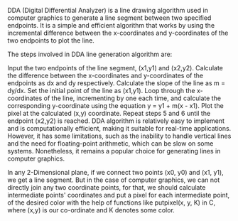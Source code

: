 DDA (Digital Differential Analyzer) is a line drawing algorithm used in computer graphics to generate a line segment between two specified endpoints. It is a simple and efficient algorithm that works by using the incremental difference between the x-coordinates and y-coordinates of the two endpoints to plot the line.

The steps involved in DDA line generation algorithm are:

Input the two endpoints of the line segment, (x1,y1) and (x2,y2).
Calculate the difference between the x-coordinates and y-coordinates of the endpoints as dx and dy respectively.
Calculate the slope of the line as m = dy/dx.
Set the initial point of the line as (x1,y1).
Loop through the x-coordinates of the line, incrementing by one each time, and calculate the corresponding y-coordinate using the equation y = y1 + m(x - x1).
Plot the pixel at the calculated (x,y) coordinate.
Repeat steps 5 and 6 until the endpoint (x2,y2) is reached.
DDA algorithm is relatively easy to implement and is computationally efficient, making it suitable for real-time applications. However, it has some limitations, such as the inability to handle vertical lines and the need for floating-point arithmetic, which can be slow on some systems. Nonetheless, it remains a popular choice for generating lines in computer graphics.

In any 2-Dimensional plane, if we connect two points (x0, y0) and (x1, y1), we get a line segment. But in the case of computer graphics, we can not directly join any two coordinate points, for that, we should calculate intermediate points' coordinates and put a pixel for each intermediate point, of the desired color with the help of functions like putpixel(x, y, K) in C, where (x,y) is our co-ordinate and K denotes some color.
